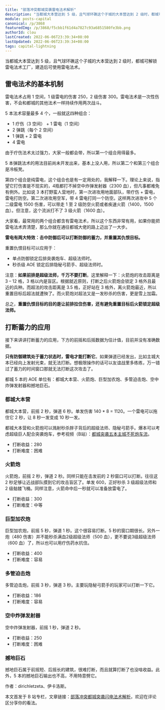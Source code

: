 ```yaml
---
title: "部落冲突都城突袭雷电法术解析"
description: "当都城大本营达到 5 级，且气球环礁这个子城的大本营达到 2 级时，都城可解锁雷电法术工厂，建造后可使用雷电法术。雷电法术占用 1 空间，1 级雷电的伤害 250，2 级伤害 300。雷电法术是一次性伤害，不会和都城的其他法术一样持续作用两次战斗。"
module: posts-capital
canonical: /p/3868
featuredImg: /p/3868/f5cbb1f61d4a7827c93a6851580fe3bb.png
authorId: clou
lastCreated: 2022-06-06T23:39:34+08:00
lastUpdated: 2022-06-06T23:39:34+08:00
tags: capital-lightning
---
```


当都城大本营达到 5 级，且气球环礁这个子城的大本营达到 2 级时，都城可解锁雷电法术工厂，建造后可使用雷电法术。

## 雷电法术的基本机制

<Pic src="/p/3868/f5cbb1f61d4a7827c93a6851580fe3bb.png" width="942" height="589" alt="" />

雷电法术占用 1 空间，1 级雷电的伤害 250，2 级伤害 300。雷电法术是一次性伤害，不会和都城的其他法术一样持续作用两次战斗。

5 本法术容量最多 4 个，一般就这四种组合：

- 1 疗伤（3 空间） + 1 雷电（1 空间）
- 2 弹跳（每个 2 空间）
- 1 弹跳 + 2 雷电
- 4 雷电

由于疗伤法术太过强力，大家一般都会带，所以第一个组合用得最多。

5 本弹跳法术的用法目前尚未开发出来，基本上没人用，所以第二个和第三个组合是冷板凳。

第四个组合是纯雷电，这个组合也是有一定用处的，我解释一下。理论上来说，指望它打伤害是不现实的，4瓶都打不掉空中炸弹发射器（2300 血），但凡事都难免有例外。比如说 3 本打野蛮人营地时，第一次进攻用地面部队，带疗伤 + 雷电，雷电打防空。第二次进攻用空军，带 4 雷电打同一个防空。这样两次进攻中 5 个二级雷电 1500 伤害，可以带走 1 至 2 级防空火箭或者疾速火箭（1400，1500 血）。但注意，这个流派打不了 3 级火箭（1600 血）。

大家看，最常用的两个组合都含有雷电法术，所以这个东西非常有用，如果你能把雷电法术弄清楚，那么你就在通往都城大佬的路上迈出了一大步。

**雷电有两大特效：击中防御后可以打断防御的蓄力，并重置其仇恨目标。**

重置仇恨目标可以应用于：

- 单点防御锁定后排突袭炮车、超级法师时。
- 秒杀级 AOE 锁定后排隐秘弓箭手、超级法师时。

注意：**如果前排是超级法师，千万不要打断**。这里解释一下：火箭炮的攻击距离是 3 – 12 格，3 格以内是盲区。根据就近原则，打断之后火箭炮会锁定 3 格外且最近的兵种。而超法的攻击距离是 3.5 格，正好站在 3 格外，离火箭炮最近，所以重置目标后超法就遭殃了。而火箭炮对超法又是一发秒杀的伤害，更是雪上加霜。

总之，**重置仇恨目标的目的是让前排拉住伤害，还有避免重置目标后火箭锁定超级法师。**

## 打断蓄力的应用

接下来讲讲打断蓄力的应用，下方的前摇和后摇数据为估计值，目前并没有准确数据。

**只有防御建筑处于蓄力状态时，雷电才能打断它**。如果弹道已经发出，比如主城大本已经向上发射光束，就无法打断。想极限操作的话可以友谊战里多练练，万一错过了蓄力的时间窗口那就无法打断这次攻击了。

都城 5 本的 AOE 单位有：都城大本营、火箭炮、巨型加农炮、多管迫击炮、空中炸弹发射器和撼地巨石。

### 都城大本营

<Pic src="/p/3868/37d86bf2c2713f8b5e604bce183ffd52.png" width="942" height="589" caption="可以秒杀胖子背后的超级法师、隐秘弓箭手。胖法克星。" alt="" />

都城大本营，前摇 2 秒，弹道 6 秒。单发伤害 140 * 8 = 1120。一个雷电可以拖住它 2 秒，让 8 秒一发变成 10 秒一发。

都城大本营和火箭炮可以溅射秒杀胖子背后的超级法师、隐秘弓箭手。爆本可以考虑超级巨人配合突袭炮车，参考视频（B站）：[都城突袭五本主城不死炮车流](https://www.bilibili.com/video/BV1X94y1U7WW)。

- 打断收益：280
- 打断难度：困难

### 火箭炮

<Pic src="/p/3868/9ed41cbf4c0c89ea2f032079f0a0bbe9.png" width="942" height="589" caption="样子唬人的火箭炮。单发伤害 600，刚好秒杀 3 级超级法师和 2 级骷髅飞桶。" alt="" />

火箭炮，前摇 2 秒，弹道 2 秒。同样只能在击发前的 2 秒窗口可以打断。往往这 2 秒足够让近战部队摸到它的攻击盲区了。单发 600，正好秒杀 3 级超级法师和 2 级骷髅飞桶。同样注意，火箭命中后一秒就可以准备放雷电了。

- 打断收益：300
- 打断难度：中等

### 巨型加农炮

<Pic src="/p/3868/382fea32f22aded572b9f21f2ac1143c.png" width="942" height="589" alt="" />

巨型加农炮，前摇 5 秒，弹道 1 秒。这个很容易打断。5 秒的窗口期很长。另外一炮（480 伤害）并不能秒杀满血2级超级法师（500 血），更不要说3级超级法师（600 血）了，所以也可以用疗伤药水抗住。

- 打断收益：400
- 打断难度：容易

### 多管迫击炮

<Pic src="/p/3868/31ef5fdcff0f278d508f5f51c1e69246.png" width="942" height="589" alt="" />

多管迫击炮，前摇 3 秒，弹道 3 秒。主要玩隐秘弓箭手的玩家可以打断一下它。

- 打断收益：186
- 打断难度：容易

### 空中炸弹发射器

<Pic src="/p/3868/ebf772bc540786f2b74ab52d72bc4ea9.png" width="942" height="589" caption="2 级发射器的秒伤不如 2 级防空火箭，更不如 1 级疾速火箭。" alt="" />

空中炸弹发射器，前摇 1 秒，弹道 2 秒。

- 打断收益：250
- 打断难度：困难

### 撼地巨石

<Pic src="/p/3868/e171294a96a2b56ab29c5238a289ad69.png" width="942" height="589" caption="2 级 175 秒伤，也就比 3 级加农炮高了 5 点。" alt="" />

撼地巨石属于前摇短、后摇长的建筑，很难打断，而且就算打断了也没啥收益。此外，5 本的撼地巨石输出也不高，不用特意劈它。

<PostCopyright>

作者：dirichletzeta、伊卡洛斯。

本文首发于 B 站专栏，文章链接：[部落冲突都城突袭闪电法术解析](https://www.bilibili.com/read/cv16871482/)，欢迎在评论区分享你的看法。

</PostCopyright>